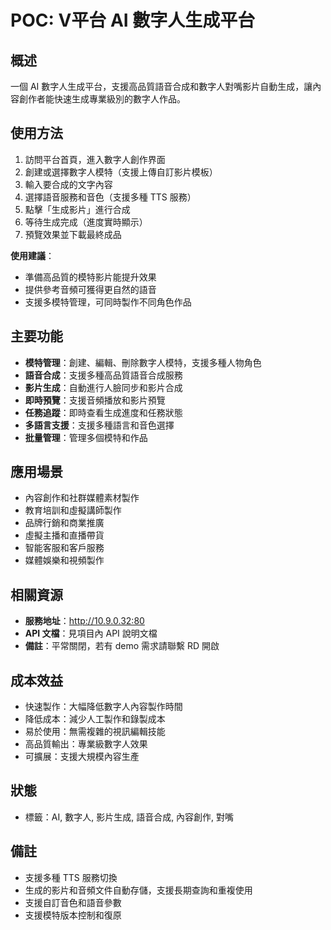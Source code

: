 # POC: V平台 AI 數字人生成平台

## 概述
一個 AI 數字人生成平台，支援高品質語音合成和數字人對嘴影片自動生成，讓內容創作者能快速生成專業級別的數字人作品。

## 使用方法
1. 訪問平台首頁，進入數字人創作界面
2. 創建或選擇數字人模特（支援上傳自訂影片模板）
3. 輸入要合成的文字內容
4. 選擇語音服務和音色（支援多種 TTS 服務）
5. 點擊「生成影片」進行合成
6. 等待生成完成（進度實時顯示）
7. 預覽效果並下載最終成品

**使用建議**：
- 準備高品質的模特影片能提升效果
- 提供參考音頻可獲得更自然的語音
- 支援多模特管理，可同時製作不同角色作品

## 主要功能
- **模特管理**：創建、編輯、刪除數字人模特，支援多種人物角色
- **語音合成**：支援多種高品質語音合成服務
- **影片生成**：自動進行人臉同步和影片合成
- **即時預覽**：支援音頻播放和影片預覽
- **任務追蹤**：即時查看生成進度和任務狀態
- **多語言支援**：支援多種語言和音色選擇
- **批量管理**：管理多個模特和作品

## 應用場景
- 內容創作和社群媒體素材製作
- 教育培訓和虛擬講師製作
- 品牌行銷和商業推廣
- 虛擬主播和直播帶貨
- 智能客服和客戶服務
- 媒體娛樂和視頻製作

## 相關資源
- **服務地址**：http://10.9.0.32:80
- **API 文檔**：見項目內 API 說明文檔
- **備註**：平常關閉，若有 demo 需求請聯繫 RD 開啟

## 成本效益
- 快速製作：大幅降低數字人內容製作時間
- 降低成本：減少人工製作和錄製成本
- 易於使用：無需複雜的視訊編輯技能
- 高品質輸出：專業級數字人效果
- 可擴展：支援大規模內容生產

## 狀態
- 標籤：AI, 數字人, 影片生成, 語音合成, 內容創作, 對嘴

## 備註
- 支援多種 TTS 服務切換
- 生成的影片和音頻文件自動存儲，支援長期查詢和重複使用
- 支援自訂音色和語音參數
- 支援模特版本控制和復原
